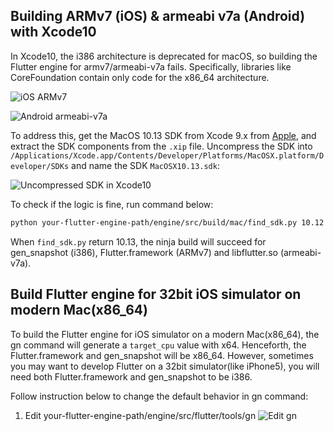 ## Building ARMv7 (iOS) & armeabi v7a (Android) with Xcode10

In Xcode10, the i386 architecture is deprecated for macOS, so building the
Flutter engine for armv7/armeabi-v7a fails. Specifically, libraries like
CoreFoundation contain only code for the x86_64 architecture.

![iOS ARMv7](https://user-images.githubusercontent.com/817851/45751101-e7a54980-bc43-11e8-833f-b6458c9a4762.png)

![Android armeabi-v7a](https://user-images.githubusercontent.com/817851/45751099-e70cb300-bc43-11e8-97fa-a877dff5449d.png)

To address this, get the MacOS 10.13 SDK from Xcode 9.x from
[Apple](https://developer.apple.com/download/more/), and extract the SDK
components from the `.xip` file. Uncompress the SDK into
`/Applications/Xcode.app/Contents/Developer/Platforms/MacOSX.platform/Developer/SDKs`
and name the SDK `MacOSX10.13.sdk`:

![Uncompressed SDK in Xcode10](https://user-images.githubusercontent.com/817851/45752211-47512400-bc47-11e8-88fe-b738ac53831f.png)

To check if the logic is fine, run command below:

```bash
python your-flutter-engine-path/engine/src/build/mac/find_sdk.py 10.12
```

When `find_sdk.py` return 10.13, the ninja build will succeed for gen_snapshot
(i386), Flutter.framework (ARMv7) and libflutter.so (armeabi-v7a).

## Build Flutter engine for 32bit iOS simulator on modern Mac(x86_64)

To build the Flutter engine for iOS simulator on a modern Mac(x86_64), the gn
command will generate a `target_cpu` value with x64. Henceforth, the
Flutter.framework and gen_snapshot will be x86_64. However, sometimes you may
want to develop Flutter on a 32bit simulator(like iPhone5), you will need both
Flutter.framework and gen_snapshot to be i386.

Follow instruction below to change the default behavior in gn command:

1. Edit your-flutter-engine-path/engine/src/flutter/tools/gn
   ![Edit gn](https://user-images.githubusercontent.com/817851/49006557-57840300-f1a4-11e8-850a-d019dc854bbd.png)
